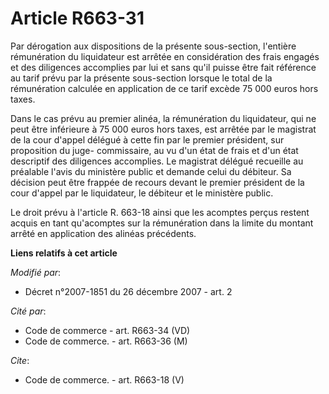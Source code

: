 # Article R663-31

Par dérogation aux dispositions de la présente sous-section, l'entière rémunération du liquidateur est arrêtée en
considération des frais engagés et des diligences accomplies par lui et sans qu'il puisse être fait référence au tarif prévu
par la présente sous-section lorsque le total de la rémunération calculée en application de ce tarif excède 75 000 euros hors
taxes. 

Dans le cas prévu au premier alinéa, la rémunération du liquidateur, qui ne peut être inférieure à 75 000 euros hors taxes,
est arrêtée par le magistrat de la cour d'appel délégué à cette fin par le premier président, sur proposition du juge-
commissaire, au vu d'un état de frais et d'un état descriptif des diligences accomplies. Le magistrat délégué recueille au
préalable l'avis du ministère public et demande celui du débiteur. Sa décision peut être frappée de recours devant le premier
président de la cour d'appel par le liquidateur, le débiteur et le ministère public. 

Le droit prévu à l'article R. 663-18 ainsi que les acomptes perçus restent acquis en tant qu'acomptes sur la rémunération
dans la limite du montant arrêté en application des alinéas précédents.

**Liens relatifs à cet article**

_Modifié par_:

  - Décret n°2007-1851 du 26 décembre 2007 - art. 2

_Cité par_:

  - Code de commerce - art. R663-34 (VD)
  - Code de commerce. - art. R663-36 (M)

_Cite_:

  - Code de commerce. - art. R663-18 (V)
